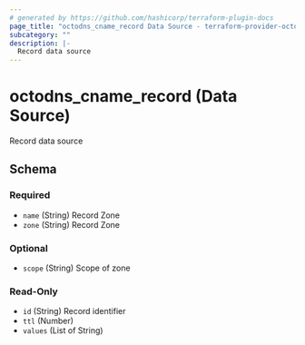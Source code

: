 ```yaml
---
# generated by https://github.com/hashicorp/terraform-plugin-docs
page_title: "octodns_cname_record Data Source - terraform-provider-octodns"
subcategory: ""
description: |-
  Record data source
---
```


# octodns_cname_record (Data Source)

Record data source



<!-- schema generated by tfplugindocs -->
## Schema

### Required

- `name` (String) Record Zone
- `zone` (String) Record Zone

### Optional

- `scope` (String) Scope of zone

### Read-Only

- `id` (String) Record identifier
- `ttl` (Number)
- `values` (List of String)
